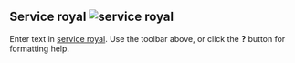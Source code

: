 ## Service  royal ![service royal]({{site.baseurl}}/fichiers/IMG_5440.JPG)



Enter text in [service royal](). Use the toolbar above, or click the **?** button for formatting help.
